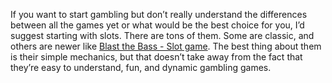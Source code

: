 If you want to start gambling but don’t really understand the differences between all the games yet or what would be the best choice for you, I’d suggest starting with slots. There are tons of them. Some are classic, and others are newer like [Blast the Bass - Slot game](https://belatragames.com/en/games/game/blast-the-bass). The best thing about them is their simple mechanics, but that doesn’t take away from the fact that they’re easy to understand, fun, and dynamic gambling games.
